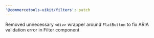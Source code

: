 ```yaml
---
'@commercetools-uikit/filters': patch
---
```


Removed unnecessary `<div>` wrapper around `FlatButton` to fix ARIA validation error in Filter component
